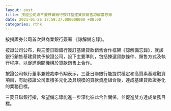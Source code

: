 ```yaml
---
layout: post
title: 按證公司與三菱日聯銀行簽訂基建貸款銷售諒解備忘錄
date: 2021-01-26 17:59:37.000000000 +08:00
categories: rthk
---
```


按揭證券公司首次與商業銀行簽署 《諒解備忘錄》。

按證公司公布，與三菱日聯銀行簽訂基建貸款銷售合作框架《諒解備忘錄》，就該銀行銷售基建貸款予按證公司，設下主要準則，包括揀選貸款條件、銷售方式及執行程序，以促進兩間機構於貸款銷售上合作。

按證公司執行董事兼總裁李令翔表示，三菱日聯銀行能提供穩定和高質素基建融資項目，有助按證公司累積多元化及具規模的貸款資產組合後，達成基建貸款證券化的業務目標。

三菱日聯銀行指，希望備忘錄能進一步深化彼此合作關係，並促進雙方達成業務目標。

